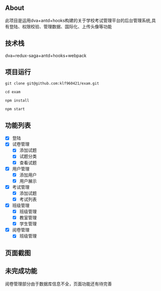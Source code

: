 ## About
此项目是运用dva+antd+hooks构建的关于学校考试管理平台的后台管理系统,具有登陆、权限校验、管理数据、国际化、上传头像等功能
## 技术栈
dva+redux-saga+antd+hooks+webpack
## 项目运行

```
git clone git@github.com:klf960421/exam.git

cd exam

npm install

npm start
```
## 功能列表
- [x]  登陆
- [x] 试卷管理
    - [x] 添加试题
    - [x] 试题分类
    - [x] 查看试题
- [x] 用户管理
    - [x] 添加用户
    - [x] 用户展示
- [x] 考试管理
    - [x] 添加试题
    - [x] 考试列表
- [x] 班级管理
    - [x] 班级管理
    - [x] 教室管理
    - [x] 学生管理
- [x] 阅卷管理
    - [x] 班级管理
## 页面截图

## 未完成功能
阅卷管理部分由于数据库信息不全，页面功能还有待完善